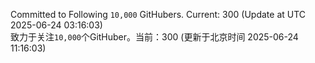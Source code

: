 Committed to Following `10,000` GitHubers. Current: <!-- FOLLOWING_COUNT -->300<!-- FOLLOWING_COUNT --> (Update at UTC <!-- LAST_UPDATED -->2025-06-24 03:16:03<!-- LAST_UPDATED -->)<br>
致力于关注`10,000`个GitHuber。当前：<!-- FOLLOWING_COUNT -->300<!-- FOLLOWING_COUNT --> (更新于北京时间 <!-- LAST_UPDATED_CST -->2025-06-24 11:16:03<!-- LAST_UPDATED_CST -->)
